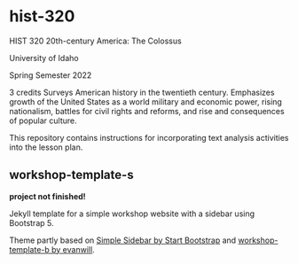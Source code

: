 # hist-320

HIST 320 20th-century America: The Colossus

University of Idaho

Spring Semester 2022

3 credits
Surveys American history in the twentieth century. Emphasizes growth of the United States as a world military and economic power, rising nationalism, battles for civil rights and reforms, and rise and consequences of popular culture. 

This repository contains instructions for incorporating text analysis activities into the lesson plan.

## workshop-template-s

**project not finished!**

Jekyll template for a simple workshop website with a sidebar using Bootstrap 5.

Theme partly based on [Simple Sidebar by Start Bootstrap](https://github.com/startbootstrap/startbootstrap-simple-sidebar) and [workshop-template-b by evanwill](https://github.com/evanwill/workshop-template-b).
